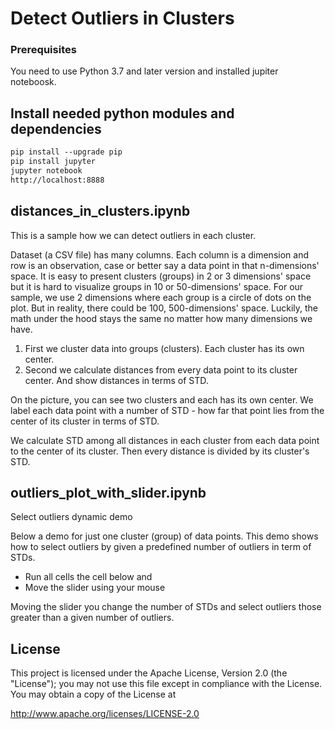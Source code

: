 Detect Outliers in Clusters
===

### Prerequisites

You need to use Python 3.7 and later version and installed jupiter noteboosk.

## Install needed python modules and dependencies

```markdown
pip install --upgrade pip
pip install jupyter
jupyter notebook
http://localhost:8888
```

## distances_in_clusters.ipynb

This is a sample how we can detect outliers in each cluster.

Dataset (a CSV file) has many columns. Each column is a dimension and row is an observation, case or better say a data point in that n-dimensions' space. 
It is easy to present clusters (groups) in 2 or 3 dimensions' space but it is hard to visualize groups in 10 or 50-dimensions' space. 
For our sample, we use 2 dimensions where each group is a circle of dots on the plot. But in reality, there could be 100, 500-dimensions' space. 
Luckily, the math under the hood stays the same no matter how many dimensions we have.

1) First we cluster data into groups (clusters). Each cluster has its own center.
2) Second we calculate distances from every data point to its cluster center. And show distances in terms of STD.

On the picture, you can see two clusters and each has its own center. We label each data point with a number of STD - how far that 
point lies from the center of its cluster in terms of STD.

We calculate STD among all distances in each cluster from each data point to the center of its cluster. Then every distance is divided by its cluster's STD.

## outliers_plot_with_slider.ipynb

Select outliers dynamic demo

Below a demo for just one cluster (group) of data points. This demo shows how to select outliers by given a predefined number of outliers in term of STDs.

- Run all cells the cell below and
- Move the slider using your mouse

Moving the slider you change the number of STDs and select outliers those greater than a given number of outliers.

## License

This project is licensed under the Apache License, Version 2.0 (the "License"); 
you may not use this file except in compliance with the License. You may obtain a copy of the License at

http://www.apache.org/licenses/LICENSE-2.0

